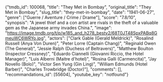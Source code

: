 {"tmdb_id": 100068, "title": "They Met in Bombay", "original_title": "They Met in Bombay", "slug_title": "they-met-in-bombay", "date": "1941-06-27", "genre": ["Guerre / Aventure / Crime / Drame"], "score": "7.8/10", "synopsis": "A jewel thief and a con artist are rivals in the theft of a valuable gem as the Japanese army invades China.", "image": "https://image.tmdb.org/t/p/w185_and_h278_bestv2/68T0JT48SpxPABq8GmeuWC6WRYo.jpg", "actors": ["Clark Gable (Gerald Meldrick)", "Rosalind Russell (Anya Von Duren)", "Peter Lorre (Captain Chang)", "Reginald Owen (The General)", "Jessie Ralph (Duchess of Beltravers)", "Matthew Boulton (Inspector Cressney)", "Eduardo Ciannelli (Giovanni Riccio, the Hotel Manager)", "Luis Alberni (Maitre d'hotel)", "Rosina Galli (Carmencita)", "Jay Novello (Bolo)", "Victor Sen Yung (Gin Ling)", "William Edmunds (Hotel Barber)", "Charles Trowbridge (Doctor)"], "comments": [], "recommandations_id": [55604], "youtube_key": "notfound"}